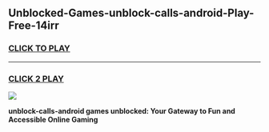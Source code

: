 
## Unblocked-Games-unblock-calls-android-Play-Free-14irr
<h3>
<a href="https://premium76.site?title=unblock-calls-android&ref=23A">CLICK TO PLAY</a></h3>
<hr>

<h3>
<a href="https://premium76.site?title=unblock-calls-android&ref=23A">CLICK 2 PLAY</a>
  
</h3>

<a href="https://premium76.site?title=unblock-calls-android&ref=23A"><img src="https://clearcache.store/games.png"></a>


**unblock-calls-android games unblocked: Your Gateway to Fun and Accessible Online Gaming**
